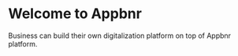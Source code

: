 # Welcome to Appbnr
  
Business can build their own digitalization platform on top of Appbnr platform.
